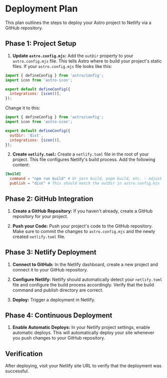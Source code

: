 # Deployment Plan

This plan outlines the steps to deploy your Astro project to Netlify via a GitHub repository.

## Phase 1: Project Setup

1. **Update `astro.config.mjs`:** Add the `outDir` property to your `astro.config.mjs` file. This tells Astro where to build your project's static files.  If your `astro.config.mjs` file looks like this:

```javascript
import { defineConfig } from 'astro/config';
import icon from 'astro-icon';

export default defineConfig({
  integrations: [icon()],
});

```

Change it to this:

```javascript
import { defineConfig } from 'astro/config';
import icon from 'astro-icon';

export default defineConfig({
  outDir: 'dist',
  integrations: [icon()],
});

```

2. **Create `netlify.toml`:** Create a `netlify.toml` file in the root of your project. This file configures Netlify's build process. Add the following content:

```toml
[build]
  command = "npm run build" # Or yarn build, pnpm build, etc. - adjust as needed
  publish = "dist" # This should match the outDir in astro.config.mjs

```

## Phase 2: GitHub Integration

1. **Create a GitHub Repository:** If you haven't already, create a GitHub repository for your project.

2. **Push your Code:** Push your project's code to the GitHub repository.  Make sure to commit the changes to `astro.config.mjs` and the newly created `netlify.toml` file.

## Phase 3: Netlify Deployment

1. **Connect to GitHub:** In the Netlify dashboard, create a new project and connect it to your GitHub repository.

2. **Configure Netlify:** Netlify should automatically detect your `netlify.toml` file and configure the build process accordingly.  Verify that the build command and publish directory are correct.

3. **Deploy:** Trigger a deployment in Netlify.

## Phase 4: Continuous Deployment

1. **Enable Automatic Deploys:** In your Netlify project settings, enable automatic deploys. This will automatically deploy your site whenever you push changes to your GitHub repository.

## Verification

After deploying, visit your Netlify site URL to verify that the deployment was successful.